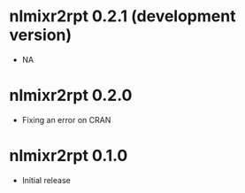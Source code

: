 # nlmixr2rpt 0.2.1 (development version)

* NA

# nlmixr2rpt 0.2.0

* Fixing an error on CRAN 

# nlmixr2rpt 0.1.0

* Initial release
